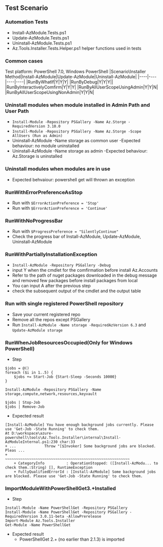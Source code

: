 ## Test Scenario

### Automation Tests
- Install-AzModule.Tests.ps1
- Update-AzModule.Tests.ps1
- Uninstall-AzModule.Tests.ps1
- Az.Tools.Installer.Tests.Helper.ps1 helper functions used in tests

### Common cases
Test platform: PowerShell 7.0, Windows PowerShell
|Scenario\Installer Method|Install-AzModule|Update-AzModule|Uninstall-AzModule|
|----|----|----|----|
|RunByWhatIf|Y|Y|Y|
|RunByDebug|Y|Y|Y||
|RunByInteractivelyComfirm|Y|Y|Y|
|RunByAllUserScopeUsingAdmin|Y|Y|N|
|RunByAllUserScopeUsingNonAdmin|Y|Y|N|

### Uninstall modules when module installed in Admin Path and User Path
- `Install-Module -Repository PSGallery -Name Az.Storge -RequiredVersion 3.10.0`
- `Install-Module -Repository PSGallery -Name Az.Storge -Scope AllUsers (Run as Admin)`
- Uninstall-AzModule -Name storage as common user
  -Expected behaviour: no module uninstalled
- Uninstall-AzModule -Name storage as admin
  -Expected behaviour: Az.Storage is uninstalled

### Uninstall modules when modules are in use
- Expected behvaiour: powershell get will thrown an exception

### RunWithErrorPreferenceAsStop
- Run with `$ErrorActionPreference = 'Stop'`
- Run with `$ErrorActionPreference = 'Continue'`

### RunWithNoProgressBar
- Run with `$ProgressPreference = "SilentlyContinue"`
- Check the progress bar of Install-AzModule, Update-AzModule, Uninstall-AzModule

### RunWithPartiallyInstallationException
- `Install-AzModule -Repository PSGallery -Debug`
- input Y when the cmdlet for the comfirmation before install Az.Accounts
- Refer to the path of nuget packages downloaded in the debug message and removed few packages before install packages from local
- You can input A after the previous step
- check the subsequent output of the cmdlet and the output table

### Run with single registered PowerShell repository
- Save your current registered repo
- Remove all the repos except PSGallery
- Run `Install-AzModule -Name storage -RequiredAzVersion 6.3` and `Update-AzModule storage`

### RunWhenJobResourcesOccupied(Only for Windows PowerShell)
- Step
```
$jobs = @()
foreach ($i in 1..5) {
    $jobs += Start-Job {Start-Sleep -Seconds 10000}
}

Install-AzModule -Repository PSGallery -Name storage,compute,network,resources,keyvault

$jobs | Stop-Job
$jobs | Remove-Job
```
- Expected result
```
[Install-AzModule] You have enough background jobs currently. Please use 'Get-Job -State Running' to check them.
At D:\workspace\azure-powershell\tools\Az.Tools.Installer\internal\Install-AzModuleInternal.ps1:230 char:33
+ ...             Throw "[$Invoker] Some background jobs are blocked. Pleas ...
+                 ~~~~~~~~~~~~~~~~~~~~~~~~~~~~~~~~~~~~~~~~~~~~~~~~~~~~~~~~~
    + CategoryInfo          : OperationStopped: ([Install-AzModu... to check them.:String) [], RuntimeException
    + FullyQualifiedErrorId : [Install-AzModule] Some background jobs are blocked. Please use 'Get-Job -State Running' to check them.
```

### ImportModuleWithPowerShellGet3.+Installed
- Step
```
Install-Module -Name PowerShellGet -Repository PSGallery
Install-Module -Name PowerShellGet -Repository PSGallery -RequiredVersion 3.0.11-beta -AllowPrerelease
Import-Module Az.Tools.Installer
Get-Module -Name PowerShellGet
```
- Expected result
  - PowerShellGet 2.+ (no earlier than 2.1.3) is imported

